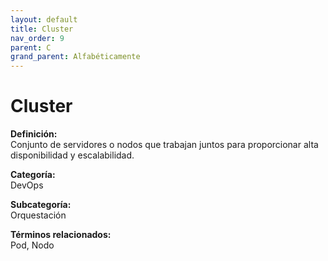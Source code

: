 ```yaml
---
layout: default
title: Cluster
nav_order: 9
parent: C
grand_parent: Alfabéticamente
---
```


# Cluster

**Definición:**  
Conjunto de servidores o nodos que trabajan juntos para proporcionar alta disponibilidad y escalabilidad.

**Categoría:**  
DevOps  

**Subcategoría:**  
Orquestación

**Términos relacionados:**  
Pod, Nodo
